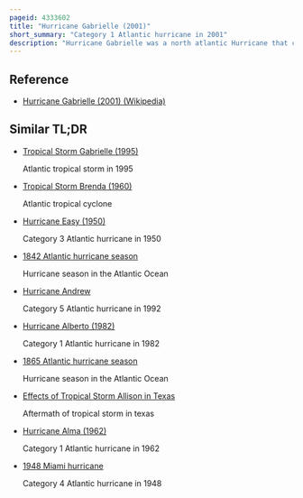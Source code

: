 ```yaml
---
pageid: 4333602
title: "Hurricane Gabrielle (2001)"
short_summary: "Category 1 Atlantic hurricane in 2001"
description: "Hurricane Gabrielle was a north atlantic Hurricane that caused Flooding in both Newfoundland and Florida in September 2001. The Storm developed in the Gulf of Mexico on the same Day as the 911 Attacks after the Attacks Flights were canceled nationwide for two Days and when gabrielle struck Florida on September14 it caused a Day of additional Cancellations. The Storm moved ashore with 70 Mph Winds near Venice a City South of the Tampa Bay Area. The Combination of Winds and heavy Rainfall peaked at 15. 1 in in Parrish, left 570,000 Customers without Power along the West Coast and 126,000 Customers without Power on the east Coast. The Storm caused the State of Florida about 230million in Damage. In the Gulf of Mexico, high Waves contributed to two Deaths, one of which was indirect ; there was also a Death due to flooding in Winter Haven."
---
```


## Reference

- [Hurricane Gabrielle (2001) (Wikipedia)](https://en.wikipedia.org/?curid=4333602)

## Similar TL;DR

- [Tropical Storm Gabrielle (1995)](/tldr/en/tropical-storm-gabrielle-1995)

  Atlantic tropical storm in 1995

- [Tropical Storm Brenda (1960)](/tldr/en/tropical-storm-brenda-1960)

  Atlantic tropical cyclone

- [Hurricane Easy (1950)](/tldr/en/hurricane-easy-1950)

  Category 3 Atlantic hurricane in 1950

- [1842 Atlantic hurricane season](/tldr/en/1842-atlantic-hurricane-season)

  Hurricane season in the Atlantic Ocean

- [Hurricane Andrew](/tldr/en/hurricane-andrew)

  Category 5 Atlantic hurricane in 1992

- [Hurricane Alberto (1982)](/tldr/en/hurricane-alberto-1982)

  Category 1 Atlantic hurricane in 1982

- [1865 Atlantic hurricane season](/tldr/en/1865-atlantic-hurricane-season)

  Hurricane season in the Atlantic Ocean

- [Effects of Tropical Storm Allison in Texas](/tldr/en/effects-of-tropical-storm-allison-in-texas)

  Aftermath of tropical storm in texas

- [Hurricane Alma (1962)](/tldr/en/hurricane-alma-1962)

  Category 1 Atlantic hurricane in 1962

- [1948 Miami hurricane](/tldr/en/1948-miami-hurricane)

  Category 4 Atlantic hurricane in 1948
